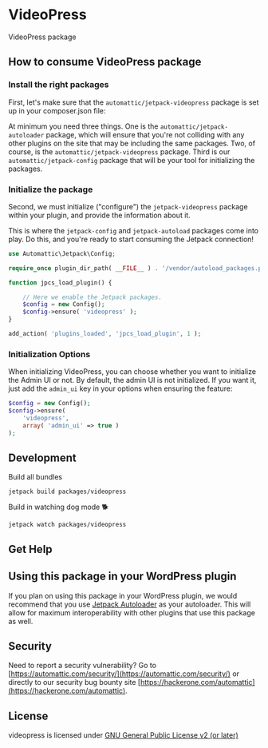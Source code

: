 # VideoPress

VideoPress package

## How to consume VideoPress package

### Install the right packages

First, let's make sure that the `automattic/jetpack-videopress` package is set up in your composer.json file:

At minimum you need three things. One is the `automattic/jetpack-autoloader` package, which will ensure that you're not colliding with any other plugins on the site that may be including the same packages. Two, of course, is the `automattic/jetpack-videopress` package. Third is our `automattic/jetpack-config` package that will be your tool for initializing the packages.

### Initialize the package

Second, we must initialize ("configure") the `jetpack-videopress` package within your plugin, and provide the information about it.

This is where the `jetpack-config` and `jetpack-autoload` packages come into play. Do this, and you're ready to start consuming the Jetpack connection!

```php
use Automattic\Jetpack\Config;

require_once plugin_dir_path( __FILE__ ) . '/vendor/autoload_packages.php';

function jpcs_load_plugin() {

	// Here we enable the Jetpack packages.
	$config = new Config();
	$config->ensure( 'videopress' );
}

add_action( 'plugins_loaded', 'jpcs_load_plugin', 1 );
```

### Initialization Options

When initializing VideoPress, you can choose whether you want to initialize the Admin UI or not. By default, the admin UI is not initialized. If you want it, just add the `admin_ui` key in your options when ensuring the feature:

```PHP
$config = new Config();
$config->ensure(
	'videopress',
	array( 'admin_ui' => true )
);
```

## Development

Build all bundles

```cli
jetpack build packages/videopress
```

Build in watching dog mode 🐕

```cli
jetpack watch packages/videopress
```

## Get Help

## Using this package in your WordPress plugin

If you plan on using this package in your WordPress plugin, we would recommend that you use [Jetpack Autoloader](https://packagist.org/packages/automattic/jetpack-autoloader) as your autoloader. This will allow for maximum interoperability with other plugins that use this package as well.

## Security

Need to report a security vulnerability? Go to [https://automattic.com/security/](https://automattic.com/security/) or directly to our security bug bounty site [https://hackerone.com/automattic](https://hackerone.com/automattic).

## License

videopress is licensed under [GNU General Public License v2 (or later)](./LICENSE.txt)

